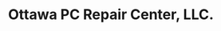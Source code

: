---
title: "Ottawa PC Repair Center, LLC."
url: /ottawa/ottawa-pc-repair-center-llc/
shop: Computer
---
